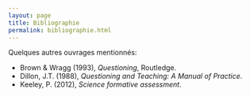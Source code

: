```yaml
---
layout: page
title: Bibliographie
permalink: bibliographie.html
---
```


Quelques autres ouvrages mentionnés:

- Brown & Wragg (1993), *Questioning*, Routledge.
- Dillon, J.T. (1988), *Questioning and Teaching: A Manual of Practice*.
- Keeley, P. (2012), *Science formative assessment*.
